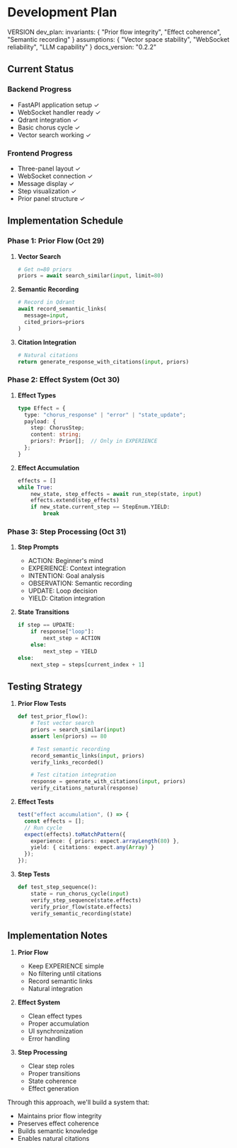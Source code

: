 # Development Plan

VERSION dev_plan:
invariants: {
"Prior flow integrity",
"Effect coherence",
"Semantic recording"
}
assumptions: {
"Vector space stability",
"WebSocket reliability",
"LLM capability"
}
docs_version: "0.2.2"

## Current Status

### Backend Progress
- FastAPI application setup ✓
- WebSocket handler ready ✓
- Qdrant integration ✓
- Basic chorus cycle ✓
- Vector search working ✓

### Frontend Progress
- Three-panel layout ✓
- WebSocket connection ✓
- Message display ✓
- Step visualization ✓
- Prior panel structure ✓

## Implementation Schedule

### Phase 1: Prior Flow (Oct 29)

1. **Vector Search**
   ```python
   # Get n=80 priors
   priors = await search_similar(input, limit=80)
   ```

2. **Semantic Recording**
   ```python
   # Record in Qdrant
   await record_semantic_links(
     message=input,
     cited_priors=priors
   )
   ```

3. **Citation Integration**
   ```python
   # Natural citations
   return generate_response_with_citations(input, priors)
   ```

### Phase 2: Effect System (Oct 30)

1. **Effect Types**
   ```typescript
   type Effect = {
     type: "chorus_response" | "error" | "state_update";
     payload: {
       step: ChorusStep;
       content: string;
       priors?: Prior[];  // Only in EXPERIENCE
     };
   }
   ```

2. **Effect Accumulation**
   ```python
   effects = []
   while True:
       new_state, step_effects = await run_step(state, input)
       effects.extend(step_effects)
       if new_state.current_step == StepEnum.YIELD:
           break
   ```

### Phase 3: Step Processing (Oct 31)

1. **Step Prompts**
   - ACTION: Beginner's mind
   - EXPERIENCE: Context integration
   - INTENTION: Goal analysis
   - OBSERVATION: Semantic recording
   - UPDATE: Loop decision
   - YIELD: Citation integration

2. **State Transitions**
   ```python
   if step == UPDATE:
       if response["loop"]:
           next_step = ACTION
       else:
           next_step = YIELD
   else:
       next_step = steps[current_index + 1]
   ```

## Testing Strategy

1. **Prior Flow Tests**
   ```python
   def test_prior_flow():
       # Test vector search
       priors = search_similar(input)
       assert len(priors) == 80

       # Test semantic recording
       record_semantic_links(input, priors)
       verify_links_recorded()

       # Test citation integration
       response = generate_with_citations(input, priors)
       verify_citations_natural(response)
   ```

2. **Effect Tests**
   ```typescript
   test("effect accumulation", () => {
     const effects = [];
     // Run cycle
     expect(effects).toMatchPattern({
       experience: { priors: expect.arrayLength(80) },
       yield: { citations: expect.any(Array) }
     });
   });
   ```

3. **Step Tests**
   ```python
   def test_step_sequence():
       state = run_chorus_cycle(input)
       verify_step_sequence(state.effects)
       verify_prior_flow(state.effects)
       verify_semantic_recording(state)
   ```

## Implementation Notes

1. **Prior Flow**
   - Keep EXPERIENCE simple
   - No filtering until citations
   - Record semantic links
   - Natural integration

2. **Effect System**
   - Clean effect types
   - Proper accumulation
   - UI synchronization
   - Error handling

3. **Step Processing**
   - Clear step roles
   - Proper transitions
   - State coherence
   - Effect generation

Through this approach, we'll build a system that:
- Maintains prior flow integrity
- Preserves effect coherence
- Builds semantic knowledge
- Enables natural citations

